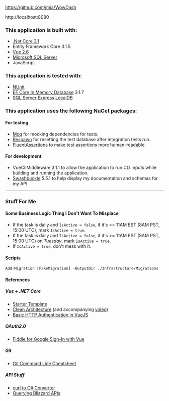 ﻿https://github.com/jmia/WowDash

http://localhost:8080

### This application is built with:
- [.Net Core 3.1](https://docs.microsoft.com/en-us/aspnet/core/?view=aspnetcore-3.1)
- Entity Framework Core 3.1.5
- [Vue 2.6](https://vuejs.org/v2/guide/)
- [Microsoft SQL Server](https://docs.microsoft.com/en-us/sql/sql-server/?view=sql-server-ver15)
- JavaScript

### This application is tested with:
- [NUnit](https://docs.nunit.org/)
- [EF Core In Memory Database](https://docs.microsoft.com/en-us/ef/core/miscellaneous/testing/testing-sample) 3.1.7
- [SQL Server Express LocalDB](https://docs.microsoft.com/en-us/sql/database-engine/configure-windows/sql-server-express-localdb?view=sql-server-ver15)

### This application uses the following NuGet packages:
#### For testing
- [Moq](https://github.com/Moq/moq4/wiki/Quickstart) for mocking dependencies for tests.
- [Respawn](https://github.com/jbogard/Respawn) for resetting the test database after integration tests run.
- [FluentAssertions](https://fluentassertions.com/) to make test assertions more human-readable.
#### For development
- VueCliMiddleware 3.1.1 to allow the application to run CLI inputs while building and running the application.
- [Swashbuckle](https://docs.microsoft.com/en-us/aspnet/core/tutorials/getting-started-with-swashbuckle?view=aspnetcore-3.1&tabs=visual-studio) 5.5.1 to help display my documentation and schemas for my API.

-----

### Stuff For Me

#### Some Business Logic Thing I Don't Want To Misplace

- If the task is daily and `IsActive = false`, if it's >= 11AM EST (8AM PST, 15:00 UTC), mark `IsActive = true`.
- If the task is daily and `IsActive = false`, if it's >= 11AM EST (8AM PST, 15:00 UTC) on _Tuesday_, mark `IsActive = true`.
- If `IsActive = true`, don't mess with it.

#### Scripts

```
Add-Migration [FakeMigration] -OutputDir ./Infrastructure/Migrations
```

#### References

##### Vue + .NET Core

- [Starter Template](https://medium.com/software-ateliers/asp-net-core-vue-template-with-custom-configuration-using-cli-3-0-8288e18ae80b)
- [Clean Architecture](https://jasontaylor.dev/clean-architecture-getting-started/) (and accompanying [video](https://www.youtube.com/watch?v=5OtUm1BLmG0))
- [Basic HTTP Authentication in VueJS](https://medium.com/software-ateliers/asp-net-core-vue-template-with-custom-configuration-using-cli-3-0-8288e18ae80b)

##### OAuth2.0

- [Fiddle for Google Sign-In with Vue](https://jsfiddle.net/phanan/a4qyysrh/)

##### Git

- [Git Command Line Cheatsheet](https://github.com/joshnh/Git-Commands)

##### API Stuff

- [curl to C# Converter](https://curl.olsh.me/)
- [Querying Blizzard APIs](https://www.reddit.com/r/wowgoblins/comments/bz9zth/c_tutorial_how_to_query_information_from_blizzard/)
